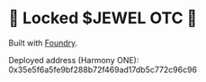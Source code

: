 # 💎 Locked $JEWEL OTC 💎

Built with [Foundry](https://github.com/gakonst/foundry). 

Deployed address (Harmony ONE): 0x35e5f6a5fe9bf288b72f469ad17db5c772c96c96
